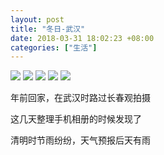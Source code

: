 ```yaml
---
layout: post
title: "冬日-武汉"
date: 2018-03-31 18:02:23 +08:00
categories: ["生活"]
---
```


![](https://mrwen.oss-cn-shanghai.aliyuncs.com/2018/03/IMG_20180201_141836.jpg?x-oss-process=image/resize,m_fill,w_768,h_1024) 
![](https://mrwen.oss-cn-shanghai.aliyuncs.com/2018/03/IMG_20180201_141854.jpg?x-oss-process=image/resize,m_fill,w_768,h_1024) 
![](https://mrwen.oss-cn-shanghai.aliyuncs.com/2018/03/IMG_20180201_141847.jpg?x-oss-process=image/resize,m_fill,w_768,h_1024) 
![](https://mrwen.oss-cn-shanghai.aliyuncs.com/2018/03/IMG_20180129_153655.jpg?x-oss-process=image/resize,m_fill,w_768,h_1024) 
![](https://mrwen.oss-cn-shanghai.aliyuncs.com/2018/03/IMG_20180129_153645.jpg?x-oss-process=image/resize,m_fill,w_768,h_1024) 

年前回家，在武汉时路过长春观拍摄

这几天整理手机相册的时候发现了

清明时节雨纷纷，天气预报后天有雨